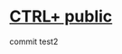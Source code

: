 # [CTRL+ public](https://6b94dd3f5229af6237d8df73543de94179ff51a7.googledrive.com/secure/ALQ3t34I3kvUjrKkhxTpecnebbKDbpJgu76pt_XeE8tHkDCU9wnnQjqpwL7kvWaR8gTR1FWOS7exNVpGkzBo8clEXMCyZ2DYgUqBa4f18SVB4rXmAiSOErhP3OmQKNQeSqwtNBKIS-SWRvgmzgczdEKRaTajAsaAoXNtwuSuyCvaZwPdF1mIA14USL9muJD-DJU7WJhwh8bYMMgsBsm7LPFuzRSV6OzgxTrzl5GSopyjYiZGL4-Lx9UKFi8kEyi73_tjbWZn7KHMM5xXL7oR3tY1dKfyudgRMDD2D4VBtFcOE8ZudOpBt45O5-IRLNs0Mg9HsJrMNMkW4gdemcOBO5TD1zgH2aLc4Et3-mr5ReZecuGcrEw0xPgvCzH_8p-FrT7IbGMXXiHtVqcmDS6CaF2UMpEKb2pkB9kZ5XxRxs-Ll7xcnczpw_wIpw_tkIzY8SNTQX-csq7FJWBpTLv0eAbtceIrtRVH33HI1LrTPpcGCScE7osjrfaMY2jYpelox2MB-AYWRfunHPNCQR4gmTwOGqJvWlkZ1W3F3j0AKiX0W9eTMe-yXoBhj66ZprmLVdedYWlMAVD-XEjb6cyQi5tmq2rBY2Vo0inWIHgRmNRsTJb1z_DVc1-PfS-Jq35SPpdXaIVXezIK/host/0B7bZCpWA8KOcbURObEk2d2huLVE/)

commit test2


